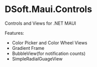 # DSoft.Maui.Controls

Controls and Views for .NET MAUI

Features:

- Color Picker and Color Wheel Views
- Gradient Frame
- BubbleView(for notification counts)
- SimpleRadialGuageView